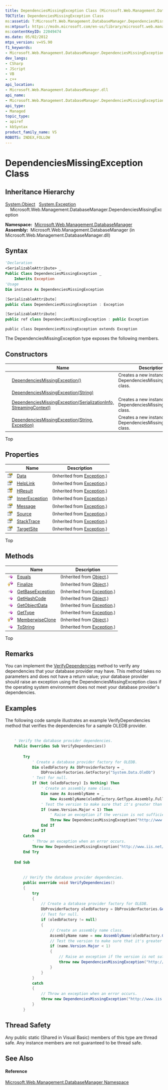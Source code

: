 ```yaml
---
title: DependenciesMissingException Class (Microsoft.Web.Management.DatabaseManager)
TOCTitle: DependenciesMissingException Class
ms:assetid: T:Microsoft.Web.Management.DatabaseManager.DependenciesMissingException
ms:mtpsurl: https://msdn.microsoft.com/en-us/library/microsoft.web.management.databasemanager.dependenciesmissingexception(v=VS.90)
ms:contentKeyID: 22049474
ms.date: 05/02/2012
mtps_version: v=VS.90
f1_keywords:
- Microsoft.Web.Management.DatabaseManager.DependenciesMissingException
dev_langs:
- CSharp
- JScript
- VB
- c++
api_location:
- Microsoft.Web.Management.DatabaseManager.dll
api_name:
- Microsoft.Web.Management.DatabaseManager.DependenciesMissingException
api_type:
- Managed
topic_type:
- apiref
- kbSyntax
product_family_name: VS
ROBOTS: INDEX,FOLLOW
---
```


# DependenciesMissingException Class

## Inheritance Hierarchy

[System.Object](https://msdn.microsoft.com/en-us/library/e5kfa45b\(v=vs.90\))  
  [System.Exception](https://msdn.microsoft.com/en-us/library/c18k6c59\(v=vs.90\))  
    Microsoft.Web.Management.DatabaseManager.DependenciesMissingException  

**Namespace:**  [Microsoft.Web.Management.DatabaseManager](microsoft-web-management-databasemanager-namespace.md)  
**Assembly:**  Microsoft.Web.Management.DatabaseManager (in Microsoft.Web.Management.DatabaseManager.dll)

## Syntax

``` vb
'Declaration
<SerializableAttribute> _
Public Class DependenciesMissingException _
    Inherits Exception
'Usage
Dim instance As DependenciesMissingException
```

``` csharp
[SerializableAttribute]
public class DependenciesMissingException : Exception
```

``` c++
[SerializableAttribute]
public ref class DependenciesMissingException : public Exception
```

``` jscript
public class DependenciesMissingException extends Exception
```

The DependenciesMissingException type exposes the following members.

## Constructors

||Name|Description|
|--- |--- |--- |
|![Public method](images/Dd566041.pubmethod(en-us,VS.90).gif "Public method")|[DependenciesMissingException()](dependenciesmissingexception-constructor-microsoft-web-management-databasemanager_1.md)|Creates a new instance of the DependenciesMissingException class.|
|![Public method](images/Dd566041.pubmethod(en-us,VS.90).gif "Public method")|[DependenciesMissingException(String)](dependenciesmissingexception-constructor-string-microsoft-web-management-databasemanager.md)||
|![Protected method](images/Dd566041.protmethod(en-us,VS.90).gif "Protected method")|[DependenciesMissingException(SerializationInfo, StreamingContext)](dependenciesmissingexception-constructor-serializationinfo-streamingcontext-microsoft-web-management-databasemanager.md)|Creates a new instance of the DependenciesMissingException class.|
|![Public method](images/Dd566041.pubmethod(en-us,VS.90).gif "Public method")|[DependenciesMissingException(String, Exception)](dependenciesmissingexception-constructor-string-exception-microsoft-web-management-databasemanager.md)|Creates a new instance of the DependenciesMissingException class.|

Top

## Properties

||Name|Description|
|--- |--- |--- |
|![Public property](images/Dd565931.pubproperty(en-us,VS.90).gif "Public property")|[Data](https://msdn.microsoft.com/en-us/library/2wyfbc48(v=vs.90))|(Inherited from [Exception](https://msdn.microsoft.com/en-us/library/c18k6c59(v=vs.90)).)|
|![Public property](images/Dd565931.pubproperty(en-us,VS.90).gif "Public property")|[HelpLink](https://msdn.microsoft.com/en-us/library/71tawy4s(v=vs.90))|(Inherited from [Exception](https://msdn.microsoft.com/en-us/library/c18k6c59(v=vs.90)).)|
|![Protected property](images/Ee230846.protproperty(en-us,VS.90).gif "Protected property")|[HResult](https://msdn.microsoft.com/en-us/library/sh5cw61c(v=vs.90))|(Inherited from [Exception](https://msdn.microsoft.com/en-us/library/c18k6c59(v=vs.90)).)|
|![Public property](images/Dd565931.pubproperty(en-us,VS.90).gif "Public property")|[InnerException](https://msdn.microsoft.com/en-us/library/902sca80(v=vs.90))|(Inherited from [Exception](https://msdn.microsoft.com/en-us/library/c18k6c59(v=vs.90)).)|
|![Public property](images/Dd565931.pubproperty(en-us,VS.90).gif "Public property")|[Message](https://msdn.microsoft.com/en-us/library/9btwf6wk(v=vs.90))|(Inherited from [Exception](https://msdn.microsoft.com/en-us/library/c18k6c59(v=vs.90)).)|
|![Public property](images/Dd565931.pubproperty(en-us,VS.90).gif "Public property")|[Source](https://msdn.microsoft.com/en-us/library/85weac5w(v=vs.90))|(Inherited from [Exception](https://msdn.microsoft.com/en-us/library/c18k6c59(v=vs.90)).)|
|![Public property](images/Dd565931.pubproperty(en-us,VS.90).gif "Public property")|[StackTrace](https://msdn.microsoft.com/en-us/library/dxzhy005(v=vs.90))|(Inherited from [Exception](https://msdn.microsoft.com/en-us/library/c18k6c59(v=vs.90)).)|
|![Public property](images/Dd565931.pubproperty(en-us,VS.90).gif "Public property")|[TargetSite](https://msdn.microsoft.com/en-us/library/2wchw354(v=vs.90))|(Inherited from [Exception](https://msdn.microsoft.com/en-us/library/c18k6c59(v=vs.90)).)|

Top

## Methods

||Name|Description|
|--- |--- |--- |
|![Public method](images/Dd566041.pubmethod(en-us,VS.90).gif "Public method")|[Equals](https://msdn.microsoft.com/en-us/library/bsc2ak47(v=vs.90))|(Inherited from [Object](https://msdn.microsoft.com/en-us/library/e5kfa45b(v=vs.90)).)|
|![Protected method](images/Dd566041.protmethod(en-us,VS.90).gif "Protected method")|[Finalize](https://msdn.microsoft.com/en-us/library/4k87zsw7(v=vs.90))|(Inherited from [Object](https://msdn.microsoft.com/en-us/library/e5kfa45b(v=vs.90)).)|
|![Public method](images/Dd566041.pubmethod(en-us,VS.90).gif "Public method")|[GetBaseException](https://msdn.microsoft.com/en-us/library/49kcee3b(v=vs.90))|(Inherited from [Exception](https://msdn.microsoft.com/en-us/library/c18k6c59(v=vs.90)).)|
|![Public method](images/Dd566041.pubmethod(en-us,VS.90).gif "Public method")|[GetHashCode](https://msdn.microsoft.com/en-us/library/zdee4b3y(v=vs.90))|(Inherited from [Object](https://msdn.microsoft.com/en-us/library/e5kfa45b(v=vs.90)).)|
|![Public method](images/Dd566041.pubmethod(en-us,VS.90).gif "Public method")|[GetObjectData](https://msdn.microsoft.com/en-us/library/fwb1489e(v=vs.90))|(Inherited from [Exception](https://msdn.microsoft.com/en-us/library/c18k6c59(v=vs.90)).)|
|![Public method](images/Dd566041.pubmethod(en-us,VS.90).gif "Public method")|[GetType](https://msdn.microsoft.com/en-us/library/44zb316t(v=vs.90))|(Inherited from [Exception](https://msdn.microsoft.com/en-us/library/c18k6c59(v=vs.90)).)|
|![Protected method](images/Dd566041.protmethod(en-us,VS.90).gif "Protected method")|[MemberwiseClone](https://msdn.microsoft.com/en-us/library/57ctke0a(v=vs.90))|(Inherited from [Object](https://msdn.microsoft.com/en-us/library/e5kfa45b(v=vs.90)).)|
|![Public method](images/Dd566041.pubmethod(en-us,VS.90).gif "Public method")|[ToString](https://msdn.microsoft.com/en-us/library/es4y6f7e(v=vs.90))|(Inherited from [Exception](https://msdn.microsoft.com/en-us/library/c18k6c59(v=vs.90)).)|

Top

## Remarks

You can implement the [VerifyDependencies](databaseprovider-verifydependencies-method-microsoft-web-management-databasemanager.md) method to verify any dependencies that your database provider may have. This method takes no parameters and does not have a return value; your database provider should raise an exception using the DependenciesMissingException class if the operating system environment does not meet your database provider's dependencies.

## Examples

The following code sample illustrates an example VerifyDependencies method that verifies the dependencies for a sample OLEDB provider.

``` vb

    ' Verify the database provider dependencies.
    Public Overrides Sub VerifyDependencies()

        Try
            ' Create a database provider factory for OLEDB.
            Dim oledbFactory As DbProviderFactory = _
                DbProviderFactories.GetFactory("System.Data.OleDb")
            ' Test for null.
            If (Not (oledbFactory) Is Nothing) Then
                ' Create an assembly name class.
                Dim name As AssemblyName = _
                    New AssemblyName(oledbFactory.GetType.Assembly.FullName)
                ' Test the version to make sure that it's greater than 1.
                If (name.Version.Major < 1) Then
                    ' Raise an exception if the version is not sufficient.
                    Throw New DependenciesMissingException("http://www.iis.net/")
                End If
            End If
        Catch
            ' Throw an exception when an error occurs.
            Throw New DependenciesMissingException("http://www.iis.net/")
        End Try

    End Sub

```

``` csharp

        // Verify the database provider dependencies.
        public override void VerifyDependencies()
        {
            try
            {
                // Create a database provider factory for OLEDB.
                DbProviderFactory oledbFactory = DbProviderFactories.GetFactory("System.Data.OleDb");
                // Test for null.
                if (oledbFactory != null)
                {
                    // Create an assembly name class.
                    AssemblyName name = new AssemblyName(oledbFactory.GetType().Assembly.FullName);
                    // Test the version to make sure that it's greater than 1.
                    if (name.Version.Major < 1)
                    {
                        // Raise an exception if the version is not sufficient.
                        throw new DependenciesMissingException("http://www.iis.net/");
                    }
                }
            }
            catch
            {
                // Throw an exception when an error occurs.
                throw new DependenciesMissingException("http://www.iis.net/");
            }
        }

```

## Thread Safety

Any public static (Shared in Visual Basic) members of this type are thread safe. Any instance members are not guaranteed to be thread safe.

## See Also

#### Reference

[Microsoft.Web.Management.DatabaseManager Namespace](microsoft-web-management-databasemanager-namespace.md)

